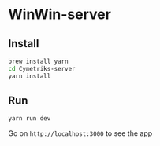 # WinWin-server

Install
-------

```bash
brew install yarn
cd Cymetriks-server
yarn install
```

Run
---

```bash
yarn run dev
```

Go on `http://localhost:3000` to see the app
